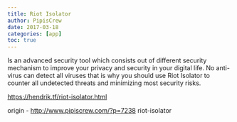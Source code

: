 ```yaml
---
title: Riot Isolator
author: PipisCrew
date: 2017-03-18
categories: [app]
toc: true
---
```


Is an advanced security tool which consists out of different security mechanism to improve your privacy and security in your digital life. No anti-virus can detect all viruses that is why you should use Riot Isolator to counter all undetected threats and minimizing most security risks.

https://hendrik.tf/riot-isolator.html

origin - http://www.pipiscrew.com/?p=7238 riot-isolator